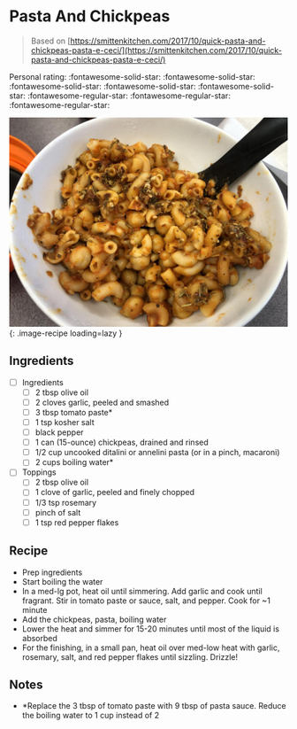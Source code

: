 <!-- Needs Manual Review -->

# Pasta And Chickpeas

> Based on [https://smittenkitchen.com/2017/10/quick-pasta-and-chickpeas-pasta-e-ceci/](https://smittenkitchen.com/2017/10/quick-pasta-and-chickpeas-pasta-e-ceci/)

<!-- rating=2; (User can specify rating on scale of 1-5) -->
<!-- AUTO-UserRating -->
Personal rating: :fontawesome-solid-star: :fontawesome-solid-star: :fontawesome-solid-star: :fontawesome-solid-star: :fontawesome-solid-star: :fontawesome-regular-star: :fontawesome-regular-star: :fontawesome-regular-star:
<!-- /AUTO-UserRating -->

<!-- name_image=pasta_and_chickpeas.jpeg; (User can specify image name) -->
<!-- AUTO-Image -->
![pasta_and_chickpeas.jpeg](./pasta_and_chickpeas.jpeg){: .image-recipe loading=lazy }
<!-- /AUTO-Image -->

## Ingredients

* [ ] Ingredients
    * [ ] 2 tbsp olive oil
    * [ ] 2 cloves garlic, peeled and smashed
    * [ ] 3 tbsp tomato paste*
    * [ ] 1 tsp kosher salt
    * [ ] black pepper
    * [ ] 1 can (15-ounce) chickpeas, drained and rinsed
    * [ ] 1/2 cup uncooked ditalini or annelini pasta (or in a pinch, macaroni)
    * [ ] 2 cups boiling water*
* [ ] Toppings
    * [ ] 2 tbsp olive oil
    * [ ] 1 clove of garlic, peeled and finely chopped
    * [ ] 1/3 tsp rosemary
    * [ ] pinch of salt
    * [ ] 1 tsp red pepper flakes

## Recipe

* Prep ingredients
* Start boiling the water
* In a med-lg pot, heat oil until simmering. Add garlic and cook until fragrant. Stir in tomato paste or sauce, salt, and pepper. Cook for ~1 minute
* Add the chickpeas, pasta, boiling water
* Lower the heat and simmer for 15-20 minutes until most of the liquid is absorbed
* For the finishing, in a small pan, heat oil over med-low heat with garlic, rosemary, salt, and red pepper flakes until sizzling. Drizzle!

## Notes

* *Replace the 3 tbsp of tomato paste with 9 tbsp of pasta sauce. Reduce the boiling water to 1 cup instead of 2
